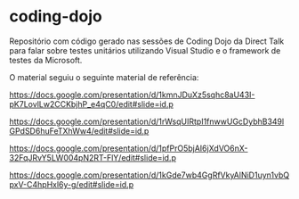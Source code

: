 coding-dojo
===========

Repositório com código gerado nas sessões de Coding Dojo da Direct Talk para falar sobre testes unitários utilizando Visual Studio e o framework de testes da Microsoft.

O material seguiu o seguinte material de referência:

https://docs.google.com/presentation/d/1kmnJDuXz5sqhc8aU43I-pK7LovlLw2CCKbjhP_e4qC0/edit#slide=id.p

https://docs.google.com/presentation/d/1rWsqUIRtpI1fnwwUGcDybhB349lGPdSD6huFeTXhWw4/edit#slide=id.p

https://docs.google.com/presentation/d/1pfPrO5bjAI6jXdVO6nX-32FqJRvY5LW004pN2RT-FlY/edit#slide=id.p

https://docs.google.com/presentation/d/1kGde7wb4GgRfVkyAlNiD1uyn1vbQpxV-C4hpHxl6y-g/edit#slide=id.p
